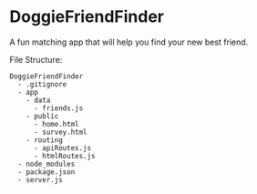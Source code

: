 # DoggieFriendFinder
A fun matching app that will help you find your new best friend.


File Structure:
  ```
  DoggieFriendFinder
    - .gitignore
    - app
      - data
        - friends.js
      - public
        - home.html
        - survey.html
      - routing
        - apiRoutes.js
        - htmlRoutes.js
    - node_modules
    - package.json
    - server.js
  ```
